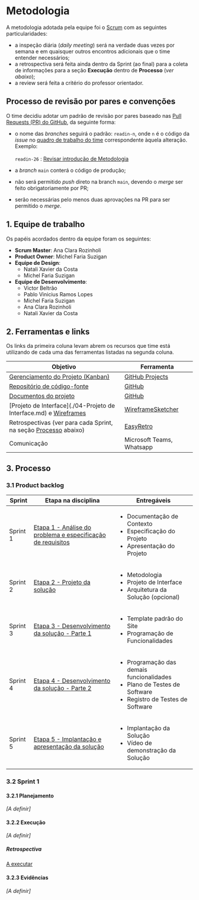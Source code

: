 
# Metodologia
A metodologia adotada pela equipe foi o [Scrum](https://scrumguides.org/docs/scrumguide/v2020/2020-Scrum-Guide-US.pdf) com as seguintes particularidades:

- a inspeção diária (_daily meeting_) será na verdade duas vezes por semana e em quaisquer outros encontros adicionais que o time entender necessários;
- a retrospectiva será feita ainda dentro da Sprint (ao final) para a coleta de informações para a seção **Execução** dentro de **Processo** (_ver abaixo_);
- a review será feita a critério do professor orientador.

## Processo de revisão por pares e convenções
O time decidiu adotar um padrão de revisão por pares baseado nas [Pull Requests (PR) do GitHub](https://docs.github.com/pt/pull-requests/collaborating-with-pull-requests/proposing-changes-to-your-work-with-pull-requests/creating-a-pull-request), da seguinte forma:

- o nome das _branches_ seguirá o padrão: `readin-n`, onde `n` é o código da _issue_ no [quadro de trabalho do time](https://github.com/orgs/ICEI-PUC-Minas-PMV-ADS/projects/362) correspondente àquela alteração. Exemplo: 
\
\
  `readin-26` : [Revisar introdução de Metodologia](https://github.com/orgs/ICEI-PUC-Minas-PMV-ADS/projects/362/views/1?visibleFields=%5B%22Title%22%2C%22Assignees%22%2C%22Status%22%2C%22Labels%22%5D&pane=issue&itemId=25970136)


- a _branch_ `main` conterá o código de produção;
- não será permitido _push_ direto na branch `main`, devendo o _merge_ ser feito obrigatoriamente por PR;
- serão necessárias pelo menos duas aprovações na PR para ser permitido o _merge_.

## 1. Equipe de trabalho

Os papéis acordados dentro da equipe foram os seguintes:

- **Scrum Master**: Ana Clara Rozinholi
- **Product Owner**: Michel Faria Suzigan
- **Equipe de Design**:
  - Natali Xavier da Costa
  - Michel Faria Suzigan
- **Equipe de Desenvolvimento**:
  - Victor Beltrão
  - Pablo Vinicius Ramos Lopes
  - Michel Faria Suzigan
  - Ana Clara Rozinholi
  - Natali Xavier da Costa

## 2. Ferramentas e links

Os links da primeira coluna levam abrem os recursos que time está utilizando de cada uma das ferramentas listadas na segunda coluna.

| Objetivo                                                                                                                                   | Ferramenta                                                                     | 
|--------------------------------------------------------------------------------------------------------------------------------------------|--------------------------------------------------------------------------------| 
| [Gerenciamento do Projeto (Kanban)](https://github.com/orgs/ICEI-PUC-Minas-PMV-ADS/projects/362)                                           | [GitHub Projects](https://github.com/orgs/ICEI-PUC-Minas-PMV-ADS/projects/362) |
| [Repositório de código-fonte](https://github.com/ICEI-PUC-Minas-PMV-ADS/pmv-ads-2023-1-e1-proj-web-t15-e1-proj-web-t15-time4-projlivroapp) | [GitHub](https://github.com/)                                                  | 
| [Documentos do projeto](../docs)                                                                                                           | [GitHub](https://github.com/)                                                  | 
| [Projeto de Interface](./04-Projeto de Interface.md) e [Wireframes](wireframes)                                                            | [WireframeSketcher](https://wireframesketcher.com/)                            |
| Retrospectivas (ver para cada Sprint, na seção [Processo](#3-processo) abaixo)                                                             | [EasyRetro](https://easyretro.io/)                                             |
| Comunicação                                                                                                                                | Microsoft Teams, Whatsapp                                                      | 



## 3. Processo

### 3.1 Product backlog
| Sprint   | Etapa na disciplina                                                                                                                                                            | Entregáveis                                                                                                                         |
|----------|--------------------------------------------------------------------------------------------------------------------------------------------------------------------------------|-------------------------------------------------------------------------------------------------------------------------------------|
| Sprint 1 | [Etapa 1 - Análise do problema e especificação de requisitos](https://pucminas.instructure.com/courses/150446/pages/etapa-1-analise-do-problema-e-especificacao-de-requisitos) | <ul><li>Documentação de Contexto</li><li>Especificação do Projeto</li><li>Apresentação do Projeto</li> </ul>                        |
| Sprint 2 | [Etapa 2 - Projeto da solução](https://pucminas.instructure.com/courses/150446/pages/etapa-2-projeto-da-solucao)                                                               | <ul><li>Metodologia</li><li>Projeto de Interface</li><li>Arquitetura da Solução (opcional)</li> </ul>                               |
| Sprint 3 | [Etapa 3 - Desenvolvimento da solução - Parte 1](https://pucminas.instructure.com/courses/150446/pages/etapa-3-desenvolvimento-da-solucao-parte-1)                             | <ul><li>Template padrão do Site</li><li>Programação de Funcionalidades</li></ul>                                                    |
| Sprint 4 | [Etapa 4 - Desenvolvimento da solução - Parte 2](https://pucminas.instructure.com/courses/150446/pages/etapa-4-desenvolvimento-da-solucao-parte-2)                             | <ul><li>Programação das demais funcionalidades</li><li>Plano de Testes de Software</li><li>Registro de Testes de Software</li></ul> |
| Sprint 5 | [Etapa 5 - Implantação e apresentação da solução](https://pucminas.instructure.com/courses/150446/pages/etapa-5-implantacao-e-apresentacao-da-solucao)                         | <ul><li>Implantação da Solução</li><li>Vídeo de demonstração da Solução</li></ul>                                                   |

### 3.2 Sprint 1

#### 3.2.1 Planejamento
_[A definir]_

#### 3.2.2 Execução
_[A definir]_

##### Retrospectiva
[A executar](https://easyretro.io/publicboard/pO5rOCrbzncqi6eKWaRzlpqYg4x1/abe022b3-45fc-4bc1-bcb3-cd9084a2be00)

#### 3.2.3 Evidências
_[A definir]_

